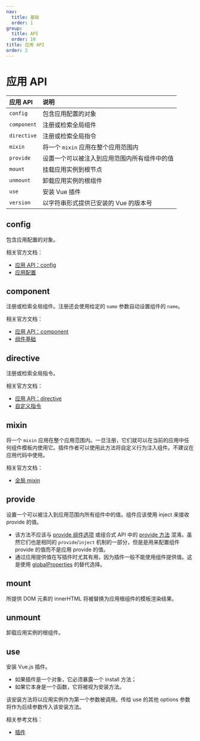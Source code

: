 ```yaml
---
nav:
  title: 基础
  order: 1
group:
  title: API
  order: 10
title: 应用 API
order: 2
---
```


# 应用 API

| 应用 API    | 说明                                         |
| :---------- | :------------------------------------------- |
| `config`    | 包含应用配置的对象                           |
| `component` | 注册或检索全局组件                           |
| `directive` | 注册或检索全局指令                           |
| `mixin`     | 将一个 `mixin` 应用在整个应用范围内          |
| `provide`   | 设置一个可以被注入到应用范围内所有组件中的值 |
| `mount`     | 挂载应用实例到根节点                         |
| `unmount`   | 卸载应用实例的根组件                         |
| `use`       | 安装 Vue 插件                                |
| `version`   | 以字符串形式提供已安装的 Vue 的版本号        |

## config

包含应用配置的对象。

相关官方文档：

- [应用 API：config](https://vue3js.cn/docs/zh/api/application-api.html#config)
- [应用配置](https://vue3js.cn/docs/zh/api/application-config.html)

## component

注册或检索全局组件。注册还会使用给定的 `name` 参数自动设置组件的 `name`。

相关官方文档：

- [应用 API：component](https://vue3js.cn/docs/zh/api/application-api.html#component)
- [组件基础](https://vue3js.cn/docs/zh/guide/component-basics.html)

## directive

注册或检索全局指令。

相关官方文档：

- [应用 API：directive](https://vue3js.cn/docs/zh/api/application-api.html#directive)
- [自定义指令](https://vue3js.cn/docs/zh/guide/custom-directive.html)

## mixin

将一个 `mixin` 应用在整个应用范围内。一旦注册，它们就可以在当前的应用中任何组件模板内使用它。插件作者可以使用此方法将自定义行为注入组件。不建议在应用代码中使用。

相关官方文档：

- [全局 mixin](https://v3.cn.vuejs.org/guide/mixins.html#%E5%85%A8%E5%B1%80-mixin)

## provide

设置一个可以被注入到应用范围内所有组件中的值。组件应该使用 inject 来接收 provide 的值。

- 该方法不应该与 [provide 组件选项](https://v3.cn.vuejs.org/api/options-composition.html#provide-inject) 或组合式 API 中的 [provide 方法](https://v3.cn.vuejs.org/api/composition-api.html#provide-inject) 混淆。虽然它们也是相同的 `provide`/`inject` 机制的一部分，但是是用来配置组件 provide 的值而不是应用 provide 的值。
- 通过应用提供值在写插件时尤其有用，因为插件一般不能使用组件提供值。这是使用 [globalProperties](https://v3.cn.vuejs.org/api/application-config.html#globalproperties) 的替代选择。

## mount

所提供 DOM 元素的 innerHTML 将被替换为应用根组件的模板渲染结果。

## unmount

卸载应用实例的根组件。

## use

安装 Vue.js 插件。

- 如果插件是一个对象，它必须暴露一个 install 方法；
- 如果它本身是一个函数，它将被视为安装方法。

该安装方法将以应用实例作为第一个参数被调用。传给 use 的其他 options 参数将作为后续参数传入该安装方法。

相关参考文档：

- [插件](https://v3.cn.vuejs.org/guide/plugins.html)
